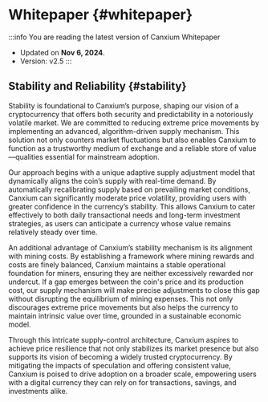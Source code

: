# Whitepaper {#whitepaper}

:::info You are reading the latest version of Canxium Whitepaper

- Updated on **Nov 6, 2024**.
- Version: v2.5
  :::
  
## Stability and Reliability {#stability}

Stability is foundational to Canxium’s purpose, shaping our vision of a cryptocurrency that offers both security and predictability in a notoriously volatile market. We are committed to reducing extreme price movements by implementing an advanced, algorithm-driven supply mechanism. This solution not only counters market fluctuations but also enables Canxium to function as a trustworthy medium of exchange and a reliable store of value—qualities essential for mainstream adoption.

Our approach begins with a unique adaptive supply adjustment model that dynamically aligns the coin’s supply with real-time demand. By automatically recalibrating supply based on prevailing market conditions, Canxium can significantly moderate price volatility, providing users with greater confidence in the currency’s stability. This allows Canxium to cater effectively to both daily transactional needs and long-term investment strategies, as users can anticipate a currency whose value remains relatively steady over time.

An additional advantage of Canxium’s stability mechanism is its alignment with mining costs. By establishing a framework where mining rewards and costs are finely balanced, Canxium maintains a stable operational foundation for miners, ensuring they are neither excessively rewarded nor undercut. If a gap emerges between the coin's price and its production cost, our supply mechanism will make precise adjustments to close this gap without disrupting the equilibrium of mining expenses. This not only discourages extreme price movements but also helps the currency to maintain intrinsic value over time, grounded in a sustainable economic model.

Through this intricate supply-control architecture, Canxium aspires to achieve price resilience that not only stabilizes its market presence but also supports its vision of becoming a widely trusted cryptocurrency. By mitigating the impacts of speculation and offering consistent value, Canxium is poised to drive adoption on a broader scale, empowering users with a digital currency they can rely on for transactions, savings, and investments alike.
